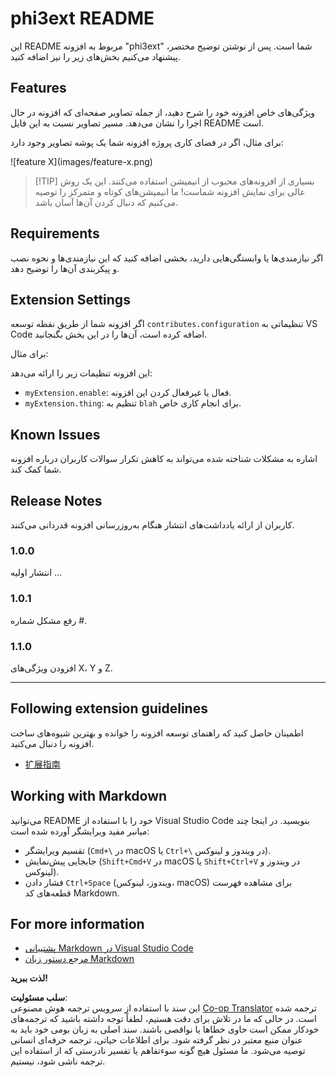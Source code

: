 <!--
CO_OP_TRANSLATOR_METADATA:
{
  "original_hash": "be0b2937160c486180ded27e4f14adeb",
  "translation_date": "2025-07-16T16:51:34+00:00",
  "source_file": "code/07.Lab/01/Apple/phi3ext/README.md",
  "language_code": "fa"
}
-->
# phi3ext README

این README مربوط به افزونه "phi3ext" شما است. پس از نوشتن توضیح مختصر، پیشنهاد می‌کنیم بخش‌های زیر را نیز اضافه کنید.

## Features

ویژگی‌های خاص افزونه خود را شرح دهید، از جمله تصاویر صفحه‌ای که افزونه در حال اجرا را نشان می‌دهد. مسیر تصاویر نسبت به این فایل README است.

برای مثال، اگر در فضای کاری پروژه افزونه شما یک پوشه تصاویر وجود دارد:

\!\[feature X\]\(images/feature-x.png\)

> [!TIP] بسیاری از افزونه‌های محبوب از انیمیشن استفاده می‌کنند. این یک روش عالی برای نمایش افزونه شماست! ما انیمیشن‌های کوتاه و متمرکز را توصیه می‌کنیم که دنبال کردن آن‌ها آسان باشد.

## Requirements

اگر نیازمندی‌ها یا وابستگی‌هایی دارید، بخشی اضافه کنید که این نیازمندی‌ها و نحوه نصب و پیکربندی آن‌ها را توضیح دهد.

## Extension Settings

اگر افزونه شما از طریق نقطه توسعه `contributes.configuration` تنظیماتی به VS Code اضافه کرده است، آن‌ها را در این بخش بگنجانید.

برای مثال:

این افزونه تنظیمات زیر را ارائه می‌دهد:

* `myExtension.enable`: فعال یا غیرفعال کردن این افزونه.
* `myExtension.thing`: تنظیم به `blah` برای انجام کاری خاص.

## Known Issues

اشاره به مشکلات شناخته شده می‌تواند به کاهش تکرار سوالات کاربران درباره افزونه شما کمک کند.

## Release Notes

کاربران از ارائه یادداشت‌های انتشار هنگام به‌روزرسانی افزونه قدردانی می‌کنند.

### 1.0.0

انتشار اولیه ...

### 1.0.1

رفع مشکل شماره #.

### 1.1.0

افزودن ویژگی‌های X، Y و Z.

---

## Following extension guidelines

اطمینان حاصل کنید که راهنمای توسعه افزونه را خوانده و بهترین شیوه‌های ساخت افزونه را دنبال می‌کنید.

* [扩展指南](https://code.visualstudio.com/api/references/extension-guidelines?WT.mc_id=aiml-137032-kinfeylo)

## Working with Markdown

می‌توانید README خود را با استفاده از Visual Studio Code بنویسید. در اینجا چند میانبر مفید ویرایشگر آورده شده است:

* تقسیم ویرایشگر (`Cmd+\` در macOS یا `Ctrl+\` در ویندوز و لینوکس).
* جابجایی پیش‌نمایش (`Shift+Cmd+V` در macOS یا `Shift+Ctrl+V` در ویندوز و لینوکس).
* فشار دادن `Ctrl+Space` (ویندوز، لینوکس، macOS) برای مشاهده فهرست قطعه‌های کد Markdown.

## For more information

* [پشتیبانی Markdown در Visual Studio Code](http://code.visualstudio.com/docs/languages/markdown?WT.mc_id=aiml-137032-kinfeylo)
* [مرجع دستور زبان Markdown](https://help.github.com/articles/markdown-basics/)

**لذت ببرید!**

**سلب مسئولیت**:  
این سند با استفاده از سرویس ترجمه هوش مصنوعی [Co-op Translator](https://github.com/Azure/co-op-translator) ترجمه شده است. در حالی که ما در تلاش برای دقت هستیم، لطفاً توجه داشته باشید که ترجمه‌های خودکار ممکن است حاوی خطاها یا نواقصی باشند. سند اصلی به زبان بومی خود باید به عنوان منبع معتبر در نظر گرفته شود. برای اطلاعات حیاتی، ترجمه حرفه‌ای انسانی توصیه می‌شود. ما مسئول هیچ گونه سوءتفاهم یا تفسیر نادرستی که از استفاده این ترجمه ناشی شود، نیستیم.
